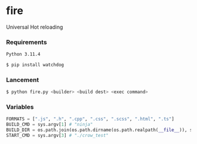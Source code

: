 # fire
Universal Hot reloading

### Requirements
```bash
Python 3.11.4

$ pip install watchdog   
```

### Lancement

```bash
$ python fire.py <builder> <build dest> <exec command> 
```

### Variables

```python
FORMATS = [".js", ".h", ".cpp", ".css", ".scss", ".html", ".ts"]
BUILD_CMD = sys.argv[1] # "ninja"
BUILD_DIR = os.path.join(os.path.dirname(os.path.realpath(__file__)), sys.argv[2])
START_CMD = sys.argv[3] # "./crow_test"
```
